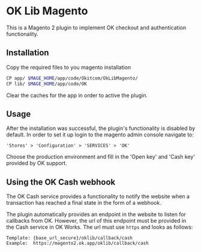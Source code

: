 # OK Lib Magento

This is a Magento 2 plugin to implement OK checkout and authentication functionality.

## Installation

Copy the required files to you magento installation

```bash
CP app/ $MAGE_HOME/app/code/Okitcom/OkLibMagento/
CP lib/ $MAGE_HOME/app/code/OK
```

Clear the caches for the app in order to active the plugin.

## Usage
After the installation was successful, the plugin's functionality is disabled by default. In order 
 to set it up login to the magento admin console navigate to:
 
```
'Stores' > 'Configuration' > 'SERVICES' > 'OK'
```

Choose the production environment and fill in the 'Open key' and 'Cash key' provided by OK support.

## Using the OK Cash webhook
The OK Cash service provides a functionality to notify the website when a transaction has reached a 
 final state in the form of a webhook.

The plugin automatically provides an endpoint in the website to listen for callbacks from OK. 
 However, the url of this endpoint must be provided in the Cash service in OK Works. The url must 
 use `https` and looks as follows:
```
Template: {base_url_secure}/oklib/callback/cash
Example:  https://magento2.ok.app/oklib/callback/cash
```